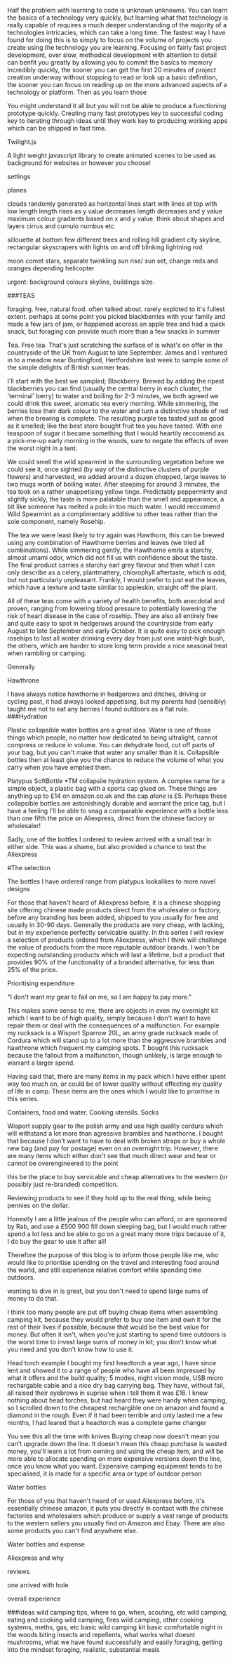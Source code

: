 Half the problem with learning to code is unknown unknowns.  You can learn the basics of a technology very quickly, but learning what that technology is really capable of requires a much deeper understanding of the majority of a technologies intricacies, which can take a long time.  The fastest way I have found for doing this is to simply to focus on the volume of projects you create using the technology you are learning.  Focusing on fairly fast project development, over slow, methodical development with attention to detail can benfit you greatly by allowing you to commit the basics to memory incredibly quickly, the sooner you can get the first 20 minutes of project creation underway without stopping to read or look up a basic definition, the sooner you can focus on reading up on the more advanced aspects of a technology or platform.  Then as you learn those


You might understand it all but you will not be able to produce a functioning prototype quickly.  Creating many fast prototypes key to successful coding
key to iterating through ideas until they work
key to producing working apps which can be shipped in fast time.



Twilight.js

A light weight javascript library to create animated scenes to be used as background for websites or however you choose!

settings

planes

clouds
	randomly generated as horizontal lines
	start with lines at top with low length
	length rises as y value decreases
	length decreases and y value maximum
	colour gradients based on x and y value.
	think about shapes and layers cirrus and cumulo numbus etc

sillouette at bottom
	few different trees and rolling hill gradient
	city skyline, rectangular skyscrapers with lights on and off
	blinking lightning rod

moon
comet
stars, separate twinkling
sun rise/ sun set, change reds and oranges depending
helicopter

urgent:
	background colours
	skyline, buildings
	size.




###TEAS

foraging. free, natural food. often talked about. rarely exploted to it's fullest extent.  perhaps at some point you picked blackberries with your family and made a few jars of jam, or happened accross an apple tree and had a quick snack, but foraging can provide much more than a few snacks in summer

Tea. Free tea. That's just scratching the surface of is what's on offer in the countryside of the UK from August to late September.  James and I ventured in to a meadow near Buntingford, Hertfordshire last week to sample some of the simple delights of British summer teas.


I'll start with the best we sampled; Blackberry.  Brewed by adding the ripest blackberries you can find (usually the central berry in each cluster, the 'terminal' berry) to water and boiling for 2-3 minutes, we both agreed we could drink this sweet, aromatic tea every morning.  While simmering, the berries lose their dark colour to the water and turn a distinctive shade of red when the brewing is complete.  The resulting purple tea tasted just as good as it smelled; like the best store bought fruit tea you have tasted.  With one teaspoon of sugar it became something that I would heartily reccomend as a pick-me-up early morning in the woods, sure to negate the effects of even the worst night in a tent.


We could smell the wild spearmint in the surrounding vegetation before we could see it, once sighted (by way of the distinctive clusters of purple flowers) and harvested, we added around a dozen chopped, large leaves to two mugs worth of boiling water.  After steeping for around 3 minutes, the tea took on a rather unappetising yellow tinge.  Predictably pepperminty and slightly sickly, the taste is more palatable than the smell and appearance, a bit like someone has melted a polo in too much water.  I would reccomend Wild Spearmint as a complimentary additive to other teas rather than the sole component, namely Rosehip.


The tea we were least likely to try again was Hawthorn, this can be brewed using any combination of Hawthorne berries and leaves (we tried all combinations).  While simmering gently, the Hawthorne emits a starchy, almost umami odor, which did not fill us with confidence about the taste.  The final product carries a starchy earl grey flavour and then what I can only describe as a celery, plantmattery, chlorophyll aftertaste, which is odd, but not particularly unpleasant. Frankly, I would prefer to just eat the leaves, which have a texture and taste similar to appleskin, straight off the plant.

All of these teas come with a variety of health benefits, both anecdotal and proven, ranging from lowering blood pressure to potentially lowering the risk of heart disease in the case of rosehip.  They are also all entirely free and quite easy to spot in hedgerows around the countryside from early August to late September and early October.  It is quite easy to pick enough rosehips to last all winter drinking every day from just one waist-high bush, the others, which are harder to store long term provide a nice seasonal treat when rambling or camping.





Generally

Hawthrone

I have always notice hawthorne in hedgerows and ditches, driving or cycling past, it had always looked appetising, but my parents had (sensibly) taught me not to eat any berries I found outdoors as a flat rule.  
###Hydration

Plastic collapsible water bottles are a great idea.  Water is one of those things which people, no matter how dedicated to being ultralight, cannot compress or reduce in volume.  You can dehydrate food, cut off parts of your bag, but you can't make that water any smaller than it is.  Collapsible bottles then at least give you the chance to reduce the volume of what you carry when you have emptied them.

Platypus SoftBottle *TM collapsile hydration system.  A complex name for a simple object, a plastic bag with a sports cap glued on.  These things are anything up to £14 on amazon.co.uk and the cap *alone* is £5.  Perhaps these collapsible bottles are astonishingly durable and warrant the price tag, but I have a feeling I'll be able to snag a comparable experience with a bottle less than one fifth the price on Aliexpress, direct from the chinese factory or wholesaler!

Sadly, one of the bottles I ordered to review arrived with a small tear in either side.  This was a shame, but also provided a chance to test the Aliexpress 

#The selection

The bottles I have ordered range from platypus lookalikes to more novel designs


For those that haven't heard of Aliexpress before, it is a chinese shopping site offering chinese made products direct from 
the wholesaler or factory, before any branding has been added, shipped to you usually for free and usually in 30-90 days.
Generally the products are very cheap, with lacking, but in my experience perfectly servicable quality.  In this series I 
will review a selection of products ordered from Aliexpress, which I think will challenge the value of products from the more
reputable outdoor brands.  I won't be expecting outstanding products which will last a lifetime, but a product that provides
90% of the functionality of a branded alternative, for less than 25% of the price.

Prioritising expenditure

"I don't want my gear to fail on me, so I am happy to pay more."  

This makes some sense to me, there are objects in even my overnight kit which I want to be of high quality, simply because I 
don't want to have repair them or deal with the consequences of a malfunction.  For example my rucksack is a Wisport Sparrow
20L, an army grade rucksack made of Cordura which will stand up to a lot more than the aggressive brambles and hawthrone
which frequent my camping spots.  T bought this rucksack because the fallout from a malfunction, though unlikely, is large
enough to warrant a larger spend.

Having said that, there are many items in my pack which I have either spent way too much on, or could be of lower quality
without effecting my quality of life in camp.  These items are the ones which I would like to prioritise in this series.

Containers, food and water.
Cooking utensils.
Socks


Wisport supply gear to the polish army and use high quality cordura which will withstand a lot more than agressive brambles and hawthorne.  I bought that because I don't want to have to deal with broken straps or buy a whole new bag (and pay for postage) 
even on an overnight trip.  However, there are many items which either don't see that much direct wear and tear or cannot be 
overengineered to the point


 this be the place to buy servicable and cheap alternatives to the western (or possibly just re-branded) competition.



Reviewing products to see if they hold up to the real thing, while being pennies on the dollar.

Honestly I am a little jealous of the people who can afford, or are sponsored by Rab, and use a £500 900 fill down sleeping bag, but I would much rather spend a lot less and be able to go on a great many more trips because of it, I do buy the gear to use it after all!

Therefore the purpose of this blog is to inform those people like me, who would like to prioritise spending on the travel and interesting food around the world, and still experience relative comfort while spending time outdoors.

wanting to dive in is great, but you don't need to spend large sums of money to do that.

I think too many people are put off buying cheap items when assembling camping kit, because they would prefer to buy one item and own it for the rest of their lives if possible, because that would be the best value for money.  But often it isn't, when you're just starting to spend time outdoors is the worst time to invest large sums of money in kit; you don't know what you need and you don't know how to use it.

Head torch example
I bought my first headtorch a year ago, I have since lent and showed it to a range of people who have all been impressed by what it offers and the build quality; 5 modes, night vision mode, USB micro rechargable cable and a nice dry bag carrying bag.  They have, without fail, all raised their eyebrows in suprise when i tell them it was £16.  I knew nothing about head torches, but had heard they were handy when camping, so I scrolled down to the cheapest rechargible one on amazon and found a diamond in the rough.  Even if it had been terrible and only lasted me a few months, I had leared that a headtorch was a complete game changer

You see this all the time with knives
Buying cheap now doesn't mean you can't upgrade down the line.  It doesn't mean this cheap purchase is wasted money, you'll learn a lot from owning and using the cheap item, and will be more able to allocate spending on more expensive versions down the line, once you know what you want.
Expensive camping equipment tends to be specialised, it is made for a specific area or type of outdoor person
















Water bottles

For those of you that haven't heard of or used Aliexpress before, it's essentially chinese amazon, it puts you directly in contact with the chinese factories and wholesalers which produce or supply a vast range of products to the western sellers you usually find on Amazon and Ebay.  There are also some products you can't find anywhere else.


Water bottles and expense

Aliexpress and why

reviews

one arrived with hole

overall experience


###Ideas
wild camping tips, where to go, when, scouting, etc
wild camping, eating and cooking
wild camping, fires
wild camping, other cooking systems, meths, gas, etc
basic wild camping kit basic comfortable night in the woods
biting insects and repellents, what works what doesnt
mushrooms, what we have found successfully and easily
foraging, getting into the mindset
foraging, realistic, substantial meals


